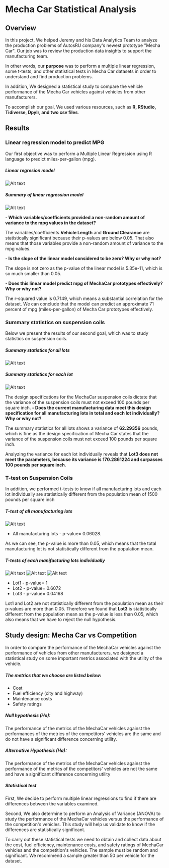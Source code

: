 # Mecha Car Statistical Analysis

## Overview
In this project, We helped Jeremy and his Data Analytics Team to analyze the production problems of AutosRU company's newest prototype "Mecha Car". Our job was to review the production data insights to support the manufacturing team.

In other words, our **purpose** was to perform a multiple linear regression, some t-tests, and other statistical tests in Mecha Car datasets in order to understand and find production problems. 

In addition, We designed a statistical study to compare the vehicle performance of the Mecha Car vehicles against vehicles from other manufacturers.

To accomplish our goal, We used various resources, such as **R, RStudio, Tidiverse, Dpylr, and two csv files**.

## Results

### Linear regression model to predict MPG
Our first objective was to perform a Multiple Linear Regression using R language to predict miles-per-gallon (mpg). 

##### Linear regresion model
![Alt text](/Resources/lm.png "imagen1")

##### Summary of linear regression model
![Alt text](/Resources/lm_summary.png "imagen2")

**- Which variables/coefficients provided a non-random amount of variance to the mpg values in the dataset?**

The variables/coefficients **Vehicle Length** and **Ground Clearance** are statistically significant because their p-values are below 0.05. That also means that those variables provide a non-random amount of variance to the mpg values. 

**- Is the slope of the linear model considered to be zero? Why or why not?**

The slope is not zero as the p-value of the linear model is 5.35e-11, which is so much smaller than 0.05. 

**- Does this linear model predict mpg of MechaCar prototypes effectively? Why or why not?**

The r-squared value is 0.7149, which means a substantial correlation for the dataset. We can conclude that the model can predict an approximate 71 percent of mpg (miles-per-gallon) of Mecha Car prototypes effectively.

### Summary statistics on suspension coils
Below we present the results of our second goal, which was to study statistics on suspension coils.

##### Summary statistics for all lots
![Alt text](/Resources/statistics1.png "imagen3")

##### Summary statistics for each lot
![Alt text](/Resources/statistics2.png "imagen9")

The design specifications for the MechaCar suspension coils dictate that the variance of the suspension coils must not exceed 100 pounds per square inch. 
**- Does the current manufacturing data meet this design specification for all manufacturing lots in total and each lot individually? Why or why not?**

The summary statistics for all lots shows a variance of **62.29356** pounds, which is fine as the design specification of Mecha Car states that the variance of the suspension coils must not exceed 100 pounds per square inch.

Analyzing the variance for each lot individually reveals that **Lot3 does not meet the parameters, because its variance is 170.2861224 and surpasses 100 pounds per square inch**.

### T-test on Suspension Coils
In addition, we performed t-tests to know if all manufacturing lots and each lot individually are statistically different from the population mean of 1500 pounds per square inch

##### T-test of all manufacturing lots
![Alt text](/Resources/lots.png "imagen7")
- All manufacturing lots - p-value= 0.06028.

As we can see, the p-value is more than 0.05, which means that the total manufacturing lot is not statistically different from the population mean.

##### T-tests of each manifacturing lots individually 
![Alt text](/Resources/lot1.png "imagen4")
![Alt text](/Resources/lot2.png "imagen5")
![Alt text](/Resources/lot3.png "imagen6")
- Lot1 - p-value= 1
- Lot2 - p-value= 0.6072
- Lot3 - p-value= 0.04168

Lot1 and Lot2 are not statistically different from the population mean as their p-values are more than 0.05. Therefore we found that **Lot3** is statistically different from the population mean as the p-value is less than 0.05, which also means that we have to reject the null hypothesis.

## Study design: Mecha Car vs Competition
In order to compare the performance of the MechaCar vehicles against the performance of vehicles from other manufacturers, we designed a statistical study on some important metrics associated with the utility of the vehicle.

##### The metrics that we choose are listed below:
- Cost
- Fuel efficiency (city and highway)
- Maintenance costs
- Safety ratings 

##### Null hypothesis (Ho): 
The performance of the metrics of the MechaCar vehicles against the performances of the metrics of the competitors' vehicles are the same and do not have a significant difference concerning utility.

##### Alternative Hypothesis (Ha): 
The performance of the metrics of the MechaCar vehicles  against the performance of the metrics of the competitors' vehicles are not the same and have a significant difference concerning utility

##### Statistical test
First, We decide to perform multiple linear regressions to find if there are differences between the variables examined.

Second, We also determine to perform an Analysis of Variance (ANOVA) to study the performance of the MechaCar vehicles versus the performance of the competition's vehicles. This study will help us validate to know if the differences are statistically significant.

To carry out these statistical tests we need to obtain and collect data about the cost, fuel efficiency, maintenance costs, and safety ratings of MechaCar vehicles and the competition's vehicles. The sample must be random and significant. We recommend a sample greater than 50 per vehicle for the dataset.  
